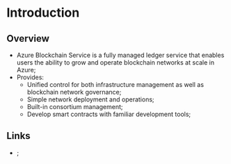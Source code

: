 # Introduction

## Overview

- Azure Blockchain Service is a fully managed ledger service that enables users the ability to grow and operate blockchain networks at scale in Azure;
- Provides:
  - Unified control for both infrastructure management as well as blockchain network governance;
  - Simple network deployment and operations;
  - Built-in consortium management;
  - Develop smart contracts with familiar development tools;

## Links

- ;
